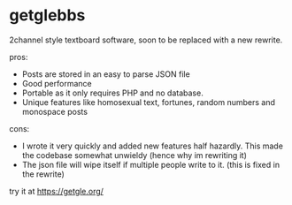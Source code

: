 # getglebbs
2channel style textboard software, soon to be replaced with a new rewrite.

pros:
* Posts are stored in an easy to parse JSON file
* Good performance
* Portable as it only requires PHP and no database.
* Unique features like homosexual text, fortunes, random numbers and monospace posts

cons:
* I wrote it very quickly and added new features half hazardly. This made the codebase somewhat unwieldy (hence why im rewriting it)
* The json file will wipe itself if multiple people write to it.  (this is fixed in the rewrite)


try it at https://getgle.org/
